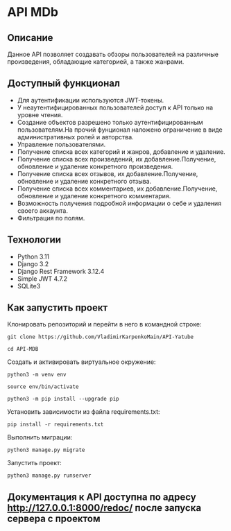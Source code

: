 # API MDb
## Описание
Данное API позволяет создавать обзоры пользователей на различные произведения, обладающие категорией, а также жанрами.
## Доступный функционал
* Для аутентификации используются JWT-токены.
* У неаутентифицированных пользователей доступ к API только на уровне чтения.
* Создание объектов разрешено только аутентифицированным пользователям.На прочий фунционал наложено ограничение в виде административных ролей и авторства.
* Управление пользователями.
* Получение списка всех категорий и жанров, добавление и удаление.
* Получение списка всех произведений, их добавление.Получение, обновление и удаление конкретного произведения.
* Получение списка всех отзывов, их добавление.Получение, обновление и удаление конкретного отзыва.
* Получение списка всех комментариев, их добавление.Получение, обновление и удаление конкретного комментария.
* Возможность получения подробной информации о себе и удаления своего аккаунта.
* Фильтрация по полям.
## Технологии
* Python 3.11
* Django 3.2
* Django Rest Framework 3.12.4
* Simple JWT 4.7.2
* SQLite3
## Как запустить проект

Клонировать репозиторий и перейти в него в командной строке:

```
git clone https://github.com/VladimirKarpenkoMain/API-Yatube
```

```
cd API-MDB
```

Cоздать и активировать виртуальное окружение:

```
python3 -m venv env
```

```
source env/bin/activate
```

```
python3 -m pip install --upgrade pip
```

Установить зависимости из файла requirements.txt:

```
pip install -r requirements.txt
```

Выполнить миграции:

```
python3 manage.py migrate
```

Запустить проект:

```
python3 manage.py runserver
```
## Документация к API доступна по адресу http://127.0.0.1:8000/redoc/ после запуска сервера с проектом
